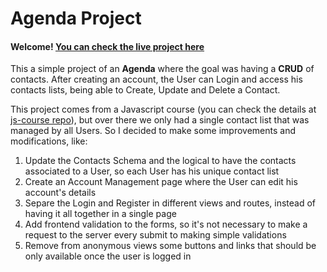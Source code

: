 # Agenda Project

#### Welcome! [You can check the live project here](#)

This a simple project of an **Agenda** where the goal was having a **CRUD** of contacts. 
After creating an account, the User can Login and access his contacts lists, being able to Create, Update and Delete a Contact.

This project comes from a Javascript course (you can check the details at [js-course repo](https://github.com/fernandaorms/js-course/tree/main)), but over there we only had a single contact list that was managed by all Users. So I decided to make some improvements and modifications, like:

 1. Update the Contacts Schema and the logical to have the contacts associated to a User, so each User has his unique contact list
 2. Create an Account Management page where the User can edit his account's details
 3. Separe the Login and Register in different views and routes, instead of having it all together in a single page
 4. Add frontend validation to the forms, so it's not necessary to make a request to the server every submit to making simple validations
 5. Remove from anonymous views some buttons and links that should be only available once the user is logged in